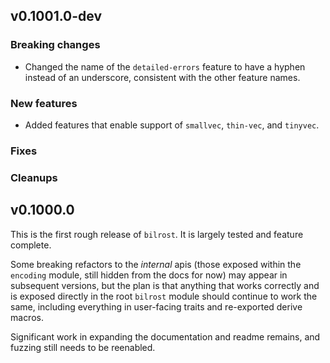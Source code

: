 ## v0.1001.0-dev

### Breaking changes

* Changed the name of the `detailed-errors` feature to have a hyphen instead of
  an underscore, consistent with the other feature names.

### New features

* Added features that enable support of `smallvec`, `thin-vec`, and `tinyvec`.

### Fixes

### Cleanups

## v0.1000.0

This is the first rough release of `bilrost`. It is largely tested and feature
complete.

Some breaking refactors to the *internal* apis (those exposed within the
`encoding` module, still hidden from the docs for now) may appear in subsequent
versions, but the plan is that anything that works correctly and is exposed
directly in the root `bilrost` module should continue to work the same,
including everything in user-facing traits and re-exported derive macros.

Significant work in expanding the documentation and readme remains, and fuzzing
still needs to be reenabled.
